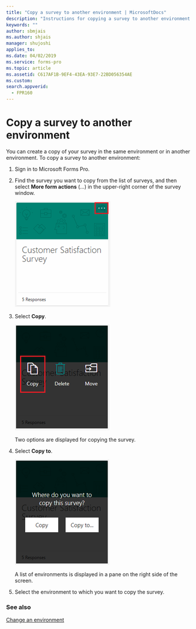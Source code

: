 ```yaml
---
title: "Copy a survey to another environment | MicrosoftDocs"
description: "Instructions for copying a survey to another environment in Microsoft Forms Pro"
keywords: ""
author: sbmjais
ms.author: shjais
manager: shujoshi
applies_to: 
ms.date: 04/02/2019
ms.service: forms-pro
ms.topic: article
ms.assetid: C617AF1B-9EF4-43EA-93E7-22BD056354AE
ms.custom: 
search.appverid:
  - FPR160
---
```


# Copy a survey to another environment

You can create a copy of your survey in the same environment or in another environment. To copy a survey to another environment:

1. Sign in to Microsoft Forms Pro.

2. Find the survey you want to copy from the list of surveys, and then select **More form actions** (...) in the upper-right corner of the survey window.

    ![Survey more actions](media/survey-more-actions.png "Survey more actions")

3. Select **Copy**.

    ![Survey copy action](media/survey-copy.png "Survey copy action")

    Two options are displayed for copying the survey.

4. Select **Copy to**.

    ![Survey copy options](media/survey-copy-options.png "Survey copy options")

    A list of environments is displayed in a pane on the right side of the screen.

5. Select the environment to which you want to copy the survey.

### See also

[Change an environment](change-environment.md)
